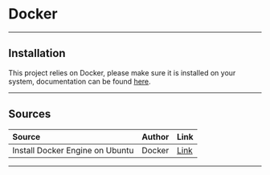 # Docker

<hr/>

## Installation

This project relies on Docker, please make sure it is installed on your system, documentation can be found [here](https://docs.docker.com/docker-for-windows/install/).

<hr/>

## Sources

| Source                          | Author | Link                                                   |
| :------------------------------ | :----: | :----------------------------------------------------- |
| Install Docker Engine on Ubuntu | Docker | [Link](https://docs.docker.com/engine/install/ubuntu/) |

<hr />

